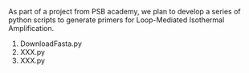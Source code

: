 As part of a project from PSB academy, we plan to develop a series of python scripts to generate primers for Loop-Mediated Isothermal Amplification.
1. DownloadFasta.py
2. XXX.py
3. XXX.py
